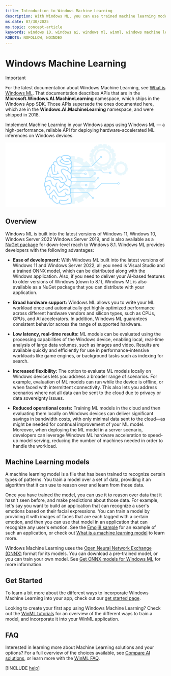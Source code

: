 ```yaml
---
title: Introduction to Windows Machine Learning
description: With Windows ML, you can use trained machine learning models in your Windows applications.
ms.date: 07/30/2025
ms.topic: concept-article
keywords: windows 10, windows ai, windows ml, winml, windows machine learning
ROBOTS: NOFOLLOW, NOINDEX
---
```


# Windows Machine Learning

> [!IMPORTANT]
> For the latest documentation about Windows Machine Learning, see [What is Windows ML](/windows/ai/new-windows-ml/overview). That documentation describes APIs that are in the **Microsoft.Windows.AI.MachineLearning** namespace, which ships in the Windows App SDK. Those APIs supersede the ones documented here, which are in the **Windows.AI.MachineLearning** namespace, and were shipped in 2018.

Implement Machine Learning in your Windows apps using Windows ML — a high-performance, reliable API for deploying hardware-accelerated ML inferences on Windows devices. 

![Windows ML graphic](../images/winml-graphic.png)

## Overview

Windows ML is built into the latest versions of Windows 11, Windows 10, Windows Server 2022 Windows Server 2019, and is also available as a [NuGet package](https://aka.ms/windowsmlredist) for down-level reach to Windows 8.1. Windows ML provides developers with the following advantages:

- **Ease of development:** With Windows ML built into the latest versions of Windows 11 and Windows Server 2022, all you need is Visual Studio and a trained ONNX model, which can be distributed along with the Windows application. Also, if you need to deliver your AI-based features to older versions of Windows (down to 8.1), Windows ML is also available as a NuGet package that you can distribute with your application.

- **Broad hardware support:** Windows ML allows you to write your ML workload once and automatically get highly optimized performance across different hardware vendors and silicon types, such as CPUs, GPUs, and AI accelerators. In addition, Windows ML guarantees consistent behavior across the range of supported hardware.

- **Low latency, real-time results:** ML models can be evaluated using the processing capabilities of the Windows device, enabling local, real-time analysis of large data volumes, such as images and video. Results are available quickly and efficiently for use in performance-intensive workloads like game engines, or background tasks such as indexing for search.

- **Increased flexibility:** The option to evaluate ML models locally on Windows devices lets you address a broader range of scenarios. For example, evaluation of ML models can run while the device is offline, or when faced with intermittent connectivity. This also lets you address scenarios where not all data can be sent to the cloud due to privacy or data sovereignty issues.

- **Reduced operational costs:** Training ML models in the cloud and then evaluating them locally on Windows devices can deliver significant savings in bandwidth costs, with only minimal data sent to the cloud—as might be needed for continual improvement of your ML model. Moreover, when deploying the ML model in a server scenario, developers can leverage Windows ML hardware acceleration to speed-up model serving, reducing the number of machines needed in order to handle the workload.

## Machine Learning models

A machine learning model is a file that has been trained to recognize certain types of patterns. You train a model over a set of data, providing it an algorithm that it can use to reason over and learn from those data.

Once you have trained the model, you can use it to reason over data that it hasn't seen before, and make predictions about those data. For example, let's say you want to build an application that can recognize a user's emotions based on their facial expressions. You can train a model by providing it with images of faces that are each tagged with a certain emotion, and then you can use that model in an application that can recognize any user's emotion. See the [Emoji8 sample](https://github.com/Microsoft/Windows-Machine-Learning/tree/master/Samples/Emoji8/UWP/cs) for an example of such an application, or check out [What is a machine learning model](what-is-a-machine-learning-model.md) to learn more.

Windows Machine Learning uses the [Open Neural Network Exchange (ONNX)](https://onnx.ai/) format for its models. You can download a pre-trained model, or you can train your own model. See [Get ONNX models for Windows ML](get-onnx-model.md) for more information.

## Get Started

To learn a bit more about the different ways to incorporate Windows Machine Learning into your app, check out our [get started page](get-started.md).

Looking to create your first app using Windows Machine Learning? Check out the [WinML tutorials](tutorials/index.md) for an overview of the different ways to train a model, and incorporate it into your WinML application.

## FAQ

Interested in learning more about Machine Learning solutions and your options? For a full overview of the choices available, see [Compare AI solutions](../windows-ai-comparison.md), or learn more with the [WinML FAQ](faq.yml).

[!INCLUDE [help](../includes/get-help.md)]
